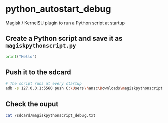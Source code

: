 # python_autostart_debug
Magisk / KernelSU plugin to run a Python script at startup

## Create a Python script and save it as `magiskpythonscript.py`

```py
print("Hello")
```

## Push it to the sdcard

```sh
# The script runs at every startup
adb -s 127.0.0.1:5560 push C:\Users\hansc\Downloads\magiskpythonscript.py /sdcard
```

## Check the ouput

```sh
cat /sdcard/magiskpythonscript_debug.txt
```


